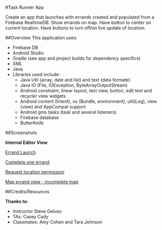 #Task Runner App

Create an app that launches with errands created and populated from a Firebase RealtimeDB.
Show errands on map.
Have button to center on current location.
Have buttons to turn off/on live update of location. 


##Overview
This application uses:

- Firebase DB
- Android Studio
- Gradle (see app and project builds for dependency specifics)
- XML
- Java
- Libraries used include:
     - Java Util (array, date and list) and text (data formate)
     - Java IO (File, IOException, ByteArrayOutputStream)
     - Android constraint, linear layout, text view, button, edit text and recycler view widgets
     - Android content (Intent), os (Bundle, environment), util(Log), view (view) and AppCompat support
     - Android gms tasks (task and several listeners) 
     - Firebase database
     - ButterKnife
    
  

##Screenshots

**Internal Editor View**

[Errand Launch](screenshots/errands_precomplete.png)

[Complete one errand](screenshots/errands_onecomplete.png)

[Request location permission](screenshots/locationpermission_request.png)

[Map errand view - incomplete map ](screenshots/maplocation_errands.png)


##Credits/Resources

__Thanks to:__

- Instructor Steve Geluso
- TAs: Casey Cady
- Classmates: Amy Cohen and Tara Johnson
